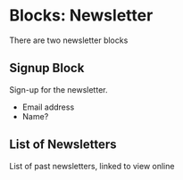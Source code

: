 
# Blocks: Newsletter


There are two newsletter blocks

## Signup Block

Sign-up for the newsletter. 

* Email address
* Name?

## List of Newsletters

List of past newsletters, linked to view online
